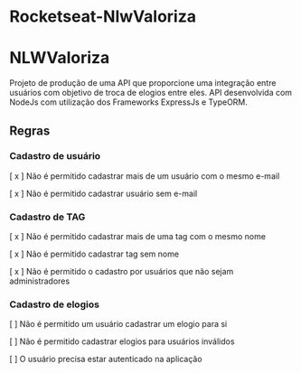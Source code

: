# Rocketseat-NlwValoriza

# NLWValoriza

Projeto de produção de uma API que proporcione uma integração entre usuários com objetivo de troca de elogios entre eles. API desenvolvida com NodeJs com utilização dos Frameworks ExpressJs e TypeORM.

## Regras

### Cadastro de usuário

[ x ] Não é permitido cadastrar mais de um usuário com o mesmo e-mail

[ x ] Não é permitido cadastrar usuário sem e-mail

### Cadastro de TAG

[ x ] Não é permitido cadastrar mais de uma tag com o mesmo nome

[ x ] Não é permitido cadastrar tag sem nome

[ x ] Não é permitido o cadastro por usuários que não sejam administradores

### Cadastro de elogios

[ ] Não é permitido um usuário cadastrar um elogio para si

[ ] Não é permitido cadastrar elogios para usuários inválidos

[ ] O usuário precisa estar autenticado na aplicação
